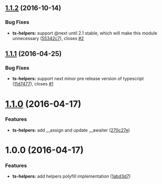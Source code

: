 <a name="1.1.2"></a>
## [1.1.2](https://github.com/ngParty/ts-helpers/compare/1.1.1...v1.1.2) (2016-10-14)


### Bug Fixes

* **ts-helpers:** support @next until 2.1 stable, which will make this module unnecessary ([55342c7](https://github.com/ngParty/ts-helpers/commit/55342c7)), closes [#2](https://github.com/ngParty/ts-helpers/issues/2)



<a name="1.1.1"></a>
## [1.1.1](https://github.com/ngParty/ts-helpers/compare/1.1.0...v1.1.1) (2016-04-25)


### Bug Fixes

* **ts-helpers:** support next minor pre release version of typescript ([11d7477](https://github.com/ngParty/ts-helpers/commit/11d7477)), closes [#1](https://github.com/ngParty/ts-helpers/issues/1)



<a name="1.1.0"></a>
# [1.1.0](https://github.com/ngParty/ts-helpers/compare/1.0.0...v1.1.0) (2016-04-17)


### Features

* **ts-helpers:** add __assign and update __awaiter ([270c27e](https://github.com/ngParty/ts-helpers/commit/270c27e))



<a name="1.0.0"></a>
# 1.0.0 (2016-04-17)


### Features

* **ts-helpers:** add helpers polyfill implementation ([1abd3d7](https://github.com/ngParty/ts-helpers/commit/1abd3d7))



